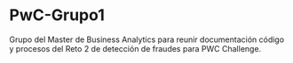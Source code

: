 # PwC-Grupo1
Grupo del Master de Business Analytics para reunir documentación código y procesos del Reto 2 de detección de fraudes para PWC Challenge.
